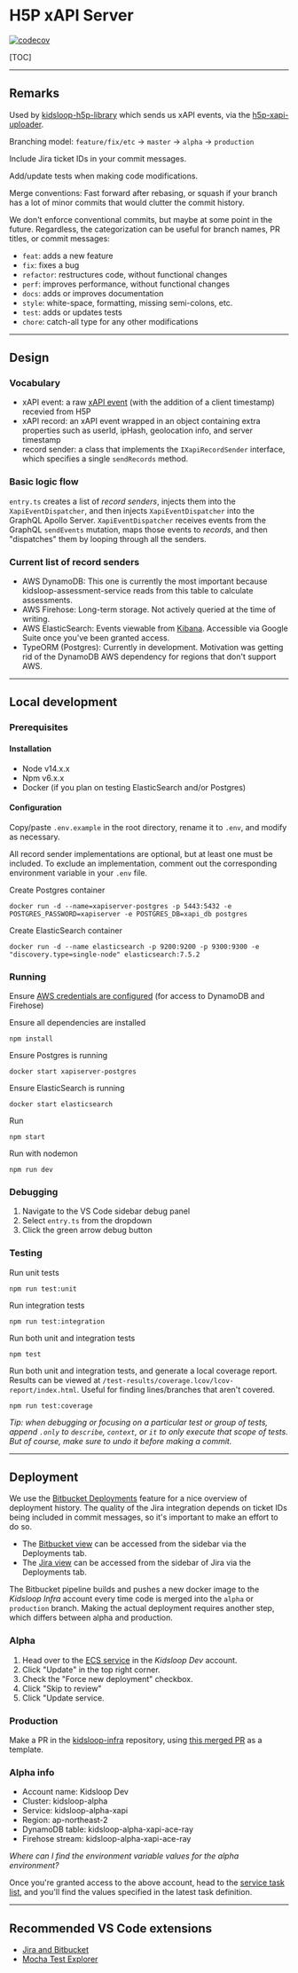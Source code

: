 # H5P xAPI Server

[![codecov](https://codecov.io/bb/calmisland/h5p-xapi-server/branch/master/graph/badge.svg?token=53QIJCNIEF)](https://codecov.io/bb/calmisland/h5p-xapi-server)

[TOC]

---

## Remarks

Used by [kidsloop-h5p-library](https://bitbucket.org/calmisland/kidsloop-h5p-library/src/3d34fbc7f25c13b4b42f40bc3fb7c6726019aee1/src/xapi-uploader.ts?at=dev) which sends us xAPI events, via the [h5p-xapi-uploader](https://bitbucket.org/calmisland/h5p-xapi-uploader).

Branching model: `feature/fix/etc` -> `master` -> `alpha` -> `production`

Include Jira ticket IDs in your commit messages.

Add/update tests when making code modifications.

Merge conventions: Fast forward after rebasing, or squash if your branch has a lot of minor commits that would clutter the commit history.

We don't enforce conventional commits, but maybe at some point in the future. Regardless, the categorization can be useful for branch names, PR titles, or commit messages:

- `feat`: adds a new feature
- `fix`: fixes a bug
- `refactor`: restructures code, without functional changes
- `perf`: improves performance, without functional changes
- `docs`: adds or improves documentation
- `style`: white-space, formatting, missing semi-colons, etc.
- `test`: adds or updates tests
- `chore`: catch-all type for any other modifications

---

## Design

### Vocabulary

- xAPI event: a raw [xAPI event](https://h5p.org/node/3391) (with the addition of a client timestamp) recevied from H5P
- xAPI record: an xAPI event wrapped in an object containing extra properties such as userId, ipHash, geolocation info, and server timestamp
- record sender: a class that implements the `IXapiRecordSender` interface, which specifies a single `sendRecords` method.

### Basic logic flow

`entry.ts` creates a list of _record senders_, injects them into the `XapiEventDispatcher`, and then injects `XapiEventDispatcher` into the GraphQL Apollo Server. `XapiEventDispatcher` receives events from the GraphQL `sendEvents` mutation, maps those events to _records_, and then "dispatches" them by looping through all the senders.

### Current list of record senders

- AWS DynamoDB: This one is currently the most important because kidsloop-assessment-service reads from this table to calculate assessments.
- AWS Firehose: Long-term storage. Not actively queried at the time of writing.
- AWS ElasticSearch: Events viewable from [Kibana](https://search-kidsloop-default-y5iifvhvcenbxnkknv2q3ovc5i.ap-northeast-2.es.amazonaws.com/_plugin/kibana/app/home#/). Accessible via Google Suite once you've been granted access.
- TypeORM (Postgres): Currently in development. Motivation was getting rid of the DynamoDB AWS dependency for regions that don't support AWS.

---

## Local development

### Prerequisites

#### Installation

- Node v14.x.x
- Npm v6.x.x
- Docker (if you plan on testing ElasticSearch and/or Postgres)

#### Configuration

Copy/paste `.env.example` in the root directory, rename it to `.env`, and modify as necessary.

All record sender implementations are optional, but at least one must be included. To exclude an implementation, comment out the corresponding environment variable in your `.env` file.

Create Postgres container

```
docker run -d --name=xapiserver-postgres -p 5443:5432 -e POSTGRES_PASSWORD=xapiserver -e POSTGRES_DB=xapi_db postgres
```

Create ElasticSearch container

```
docker run -d --name elasticsearch -p 9200:9200 -p 9300:9300 -e "discovery.type=single-node" elasticsearch:7.5.2
```

### Running

Ensure [AWS credentials are configured](https://aws.amazon.com/blogs/security/aws-single-sign-on-now-enables-command-line-interface-access-for-aws-accounts-using-corporate-credentials/) (for access to DynamoDB and Firehose)

Ensure all dependencies are installed

```
npm install
```

Ensure Postgres is running

```
docker start xapiserver-postgres
```

Ensure ElasticSearch is running

```
docker start elasticsearch
```

Run

```
npm start
```

Run with nodemon

```
npm run dev
```

### Debugging

1. Navigate to the VS Code sidebar debug panel
2. Select `entry.ts` from the dropdown
3. Click the green arrow debug button

### Testing

Run unit tests

```
npm run test:unit
```

Run integration tests

```
npm run test:integration
```

Run both unit and integration tests

```
npm test
```

Run both unit and integration tests, and generate a local coverage report. Results can be viewed at `/test-results/coverage.lcov/lcov-report/index.html`. Useful for finding lines/branches that aren't covered.

```
npm run test:coverage
```

_Tip: when debugging or focusing on a particular test or group of tests, append `.only` to `describe`, `context`, or `it` to only execute that scope of tests. But of course, make sure to undo it before making a commit._

---

## Deployment

We use the [Bitbucket Deployments](https://bitbucket.org/blog/introducing-bitbucket-deployments) feature for a nice overview of deployment history. The quality of the Jira integration depends on ticket IDs being included in commit messages, so it's important to make an effort to do so.

- The [Bitbucket view](https://bitbucket.org/calmisland/h5p-xapi-server/addon/pipelines/deployments) can be accessed from the sidebar via the Deployments tab.
- The [Jira view](https://calmisland.atlassian.net/jira/software/c/projects/DAS/deployments?startDate=-3m&endDate=now) can be accessed from the sidebar of Jira via the Deployments tab.

The Bitbucket pipeline builds and pushes a new docker image to the _Kidsloop Infra_ account every time code is merged into the `alpha` or `production` branch. Making the actual deployment requires another step, which differs between alpha and production.

### Alpha

1. Head over to the [ECS service](https://ap-northeast-2.console.aws.amazon.com/ecs/home?region=ap-northeast-2#/clusters/kidsloop-alpha/services/kidsloop-alpha-xapi/details) in the _Kidsloop Dev_ account.
2. Click "Update" in the top right corner.
3. Check the "Force new deployment" checkbox.
4. Click "Skip to review"
5. Click "Update service.

### Production

Make a PR in the [kidsloop-infra](https://bitbucket.org/calmisland/kidsloop-infra/src/main/) repository, using [this merged PR](https://bitbucket.org/calmisland/kidsloop-infra/pull-requests/148) as a template.

### Alpha info

- Account name: Kidsloop Dev
- Cluster: kidsloop-alpha
- Service: kidsloop-alpha-xapi
- Region: ap-northeast-2
- DynamoDB table: kidsloop-alpha-xapi-ace-ray
- Firehose stream: kidsloop-alpha-xapi-ace-ray

_Where can I find the environment variable values for the alpha environment?_

Once you're granted access to the above account, head to the [service task list](https://ap-northeast-2.console.aws.amazon.com/ecs/home?region=ap-northeast-2#/clusters/kidsloop-alpha/services/kidsloop-alpha-xapi/tasks), and you'll find the values specified in the latest task definition.

---

## Recommended VS Code extensions

- [Jira and Bitbucket](https://marketplace.visualstudio.com/items?itemName=Atlassian.atlascode)
- [Mocha Test Explorer](https://marketplace.visualstudio.com/items?itemName=hbenl.vscode-mocha-test-adapter)
